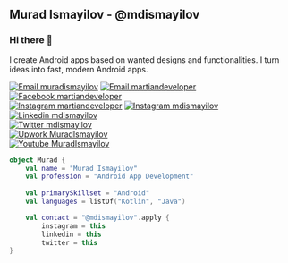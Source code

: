 ## Murad Ismayilov - @mdismayilov
### Hi there 👋

I create Android apps based on wanted designs and functionalities. I turn ideas into fast, modern Android apps.

[![Email muradismayilov](https://img.shields.io/badge/Email-murad.ismaylov.97@gmail.com-red?style=for-the-badge)](mailto:murad.ismaylov.97@gmail.com)
[![Email martiandeveloper](https://img.shields.io/badge/Email-app.martiandeveloper@gmail.com-red?style=for-the-badge)](mailto:app.martiandeveloper@gmail.com)
<br>
[![Facebook martiandeveloper](https://img.shields.io/badge/Facebook-@martiandeveloper-blue?style=for-the-badge)](https://www.facebook.com/martiandeveloper/)
<br>
[![Instagram martiandeveloper](https://img.shields.io/badge/Instagram-@martiandeveloper-pink?style=for-the-badge)](https://www.instagram.com/martiandeveloper/)
[![Instagram mdismayilov](https://img.shields.io/badge/Instagram-@mdismayilov-pink?style=for-the-badge)](https://www.instagram.com/mdismayilov/)
<br>
[![Linkedin mdismayilov](https://img.shields.io/badge/Linkedin-@mdismayilov-cyan?style=for-the-badge)](https://www.linkedin.com/in/mdismayilov/)
<br>
[![Twitter mdismayilov](https://img.shields.io/badge/Twitter-@mdismayilov-blue?style=for-the-badge)](https://twitter.com/mdismayilov/)
<br>
[![Upwork MuradIsmayilov](https://img.shields.io/badge/Upwork-MuradIsmayilov-green?style=for-the-badge)](https://www.upwork.com/o/profiles/users/~0175bd3ba910cc6a7c/)
<br>
[![Youtube MuradIsmayilov](https://img.shields.io/badge/Youtube-@MuradIsmayilov-red?style=for-the-badge)](https://www.youtube.com/channel/UCZlLDhPlAO0IZ5MDGFlY9LA/ )

```kotlin
object Murad {
    val name = "Murad Ismayilov"
    val profession = "Android App Development"
 
    val primarySkillset = "Android"
    val languages = listOf("Kotlin", "Java")

    val contact = "@mdismayilov".apply {
        instagram = this
        linkedin = this
        twitter = this
}
```
